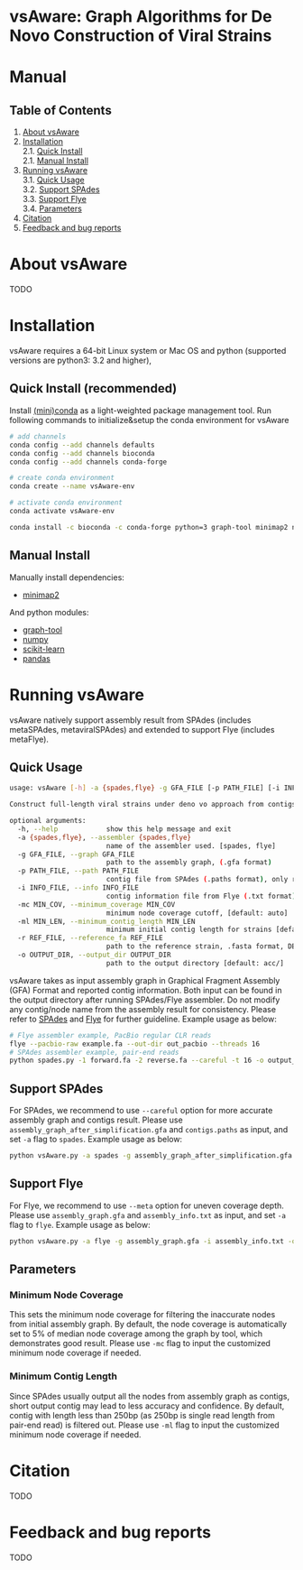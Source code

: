 # vsAware: Graph Algorithms for De Novo Construction of Viral Strains

Manual
===========

Table of Contents
-----------------

1. [About vsAware](#sec1) </br>
2. [Installation](#sec2) </br>
   2.1. [Quick Install](#sec2.1) </br>
   2.1. [Manual Install](#sec2.2) </br>
3. [Running vsAware](#sec3) </br>
   3.1. [Quick Usage](#sec3.1) </br>
   3.2. [Support SPAdes](#sec3.2) </br>
   3.3. [Support Flye](#sec3.3) </br>
   3.4. [Parameters](#sec3.4) </br>
4. [Citation](#sec4) </br>
5. [Feedback and bug reports](#sec5)</br>

<a name="sec1"></a>
# About vsAware

TODO

<a name="sec2"></a>
# Installation

vsAware requires a 64-bit Linux system or Mac OS and python (supported versions are python3: 3.2 and higher), 

<a name="sec2.1"></a>
## Quick Install (**recommended**)

Install [(mini)conda](https://conda.io/miniconda.html) as a light-weighted package management tool. Run following commands to initialize&setup the conda environment for vsAware

```bash
# add channels
conda config --add channels defaults
conda config --add channels bioconda
conda config --add channels conda-forge

# create conda environment
conda create --name vsAware-env

# activate conda environment
conda activate vsAware-env

conda install -c bioconda -c conda-forge python=3 graph-tool minimap2 numpy pandas scikit-learn
```

<a name="sec2.2"></a>
## Manual Install

Manually install dependencies: 
- [minimap2](https://github.com/lh3/minimap2)  

And python modules:
- [graph-tool](https://graph-tool.skewed.de)
- [numpy](https://numpy.org)
- [scikit-learn](https://scikit-learn.org/stable/install.html)
- [pandas](https://pandas.pydata.org/docs/getting_started/install.html)

<a name="sec3"></a>
# Running vsAware

vsAware natively support assembly result from SPAdes (includes metaSPAdes, metaviralSPAdes) and extended to support Flye (includes metaFlye).

<a name="sec3.1"></a>
## Quick Usage

```bash
usage: vsAware [-h] -a {spades,flye} -g GFA_FILE [-p PATH_FILE] [-i INFO_FILE] [-mc--minimum_coverage MIN_COV] [-ml--minimum_contig_length MIN_LEN] [-r REF_FILE] [-o OUTPUT_DIR]

Construct full-length viral strains under deno vo approach from contigs and assembly graph, currently supports SPAdes and Flye

optional arguments:
  -h, --help            show this help message and exit
  -a {spades,flye}, --assembler {spades,flye}
                        name of the assembler used. [spades, flye]
  -g GFA_FILE, --graph GFA_FILE
                        path to the assembly graph, (.gfa format)
  -p PATH_FILE, --path PATH_FILE
                        contig file from SPAdes (.paths format), only required for SPAdes. e.g., contigs.paths
  -i INFO_FILE, --info INFO_FILE
                        contig information file from Flye (.txt format), only required for Flye. e.g., assembly_info.txt
  -mc MIN_COV, --minimum_coverage MIN_COV
                        minimum node coverage cutoff, [default: auto]
  -ml MIN_LEN, --minimum_contig_length MIN_LEN
                        minimum initial contig length for strains [default: 250]
  -r REF_FILE, --reference_fa REF_FILE
                        path to the reference strain, .fasta format, DEBUG_MODE only
  -o OUTPUT_DIR, --output_dir OUTPUT_DIR
                        path to the output directory [default: acc/]
```

vsAware takes as input assembly graph in Graphical Fragment Assembly (GFA) Format and reported contig information. Both input can be found in the output directory after running SPAdes/Flye assembler. Do not modify any contig/node name from the assembly result for consistency. Please refer to [SPAdes](https://github.com/ablab/spades) and [Flye](https://github.com/fenderglass/Flye) for further guideline. Example usage as below:

```bash
# Flye assembler example, PacBio regular CLR reads
flye --pacbio-raw example.fa --out-dir out_pacbio --threads 16
# SPAdes assembler example, pair-end reads
python spades.py -1 forward.fa -2 reverse.fa --careful -t 16 -o output_dir
```

<a name="sec3.2"></a>
## Support SPAdes

For SPAdes, we recommend to use `--careful` option for more accurate assembly graph and contigs result. Please use `assembly_graph_after_simplification.gfa` and `contigs.paths` as input, and set `-a` flag to `spades`. Example usage as below:

```bash
python vsAware.py -a spades -g assembly_graph_after_simplification.gfa -p contigs.paths -o output_dir
```

<a name="sec3.3"></a>
## Support Flye

For Flye, we recommend to use `--meta` option for uneven coverage depth. Please use `assembly_graph.gfa` and `assembly_info.txt` as input, and set `-a` flag to `flye`. Example usage as below:

```bash
python vsAware.py -a flye -g assembly_graph.gfa -i assembly_info.txt -o output_dir
```

<a name="sec3.4"></a>
## Parameters

### Minimum Node Coverage

This sets the minimum node coverage for filtering the inaccurate nodes from initial assembly graph. By default, the node coverage is automatically set to 5% of median node coverage among the graph by tool, which demonstrates good result. Please use `-mc` flag to input the customized minimum node coverage if needed.

### Minimum Contig Length

Since SPAdes usually output all the nodes from assembly graph as contigs, short output contig may lead to less accuracy and confidence. By default, contig with length less than 250bp (as 250bp is single read length from pair-end read) is filtered out. Please use `-ml` flag to input the customized minimum node coverage if needed.

<a name="sec4"></a>
# Citation

TODO

<a name="sec5"></a>
# Feedback and bug reports

TODO